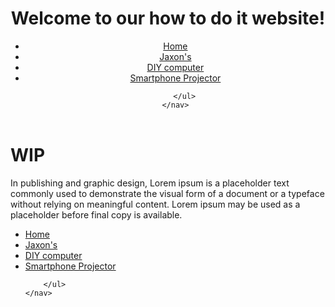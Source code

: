 <!doctype html>

<html lang="en">
<head>
  <meta charset="utf-8">

  <title>The HTML5 Herald</title>
  <meta name="description" content="The HTML5 Herald">
  <meta name="author" content="SitePoint">

  <link rel="stylesheet" href="stylesheet.css">

</head>

<body>
<header>
    <h1>Welcome to our how to do it website!</h1>
    <nav>
        <ul>
            <li><a href="index.html">Home</a></li>
            <li><a href="jaxon'sDIY.html">Jaxon's</a></li>
            <li><a href="">DIY computer</a></li>
            <li><a href="smartphone_projector.md">Smartphone Projector</a></li>

        </ul>
    </nav>
</header>

<h1>WIP</h1>

<p>In publishing and graphic design, Lorem ipsum is a placeholder text commonly used to demonstrate the visual form of a document or a typeface without 
    relying on meaningful content. Lorem ipsum may be used as a placeholder before final copy is available.</p>

<footer>
    <nav>
        <ul>
            <li><a href="index.html">Home</a></li>
            <li><a href="jaxon'sDIY.html">Jaxon's</a></li>
            <li><a href="">DIY computer</a></li>
            <li><a href="smartphone_projector.md">Smartphone Projector</a></li>

        </ul>
    </nav>
</footer>

</body>
</html>
